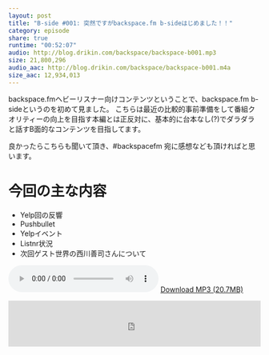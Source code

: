 ```yaml
---
layout: post
title: "B-side #001: 突然ですがbackspace.fm b-sideはじめました！！"
category: episode
share: true
runtime: "00:52:07"
audio: http://blog.drikin.com/backspace/backspace-b001.mp3
size: 21,800,296
audio_aac: http://blog.drikin.com/backspace/backspace-b001.m4a
size_aac: 12,934,013
---
```


backspace.fmヘビーリスナー向けコンテンツということで、backspace.fm b-sideというのを初めて見ました。
こちらは最近の比較的事前準備をして番組クオリティーの向上を目指す本編とは正反対に、基本的に台本なし(?)でダラダラと話すB面的なコンテンツを目指してます。

良かったらこちらも聞いて頂き、#backspacefm 宛に感想なども頂ければと思います。

# 今回の主な内容

- Yelp回の反響
- Pushbullet
- Yelpイベント
- Listnr状況
- 次回ゲスト世界の西川善司さんについて

<audio src="http://blog.drikin.com/backspace/backspace-b001.mp3" controls preload></audio>
[Download MP3 (20.7MB)](http://blog.drikin.com/backspace/backspace-b001.mp3)

<iframe src="http://backspace.fm/subscribes.html" width="100%" height="92" scrolling="no" frameborder="0"></iframe>

